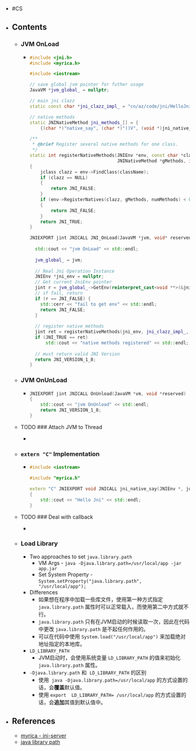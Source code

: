 - #CS
- ## Contents
	- ### JVM OnLoad
		- ```c++
		  #include <jni.h>
		  #include <myrica.h>
		  
		  #include <iostream>
		  
		  // save global jvm pointer for futher usage
		  JavaVM *jvm_global_ = nullptr;
		  
		  // main jni clazz
		  static const char *jni_clazz_impl_ = "cn/az/code/jni/HelloJni";
		  
		  // native methods
		  static JNINativeMethod jni_methods_[] = {
		      {(char *)"native_say", (char *)"()V", (void *)jni_native_say}};
		  
		  /**
		   * @brief Register several native methods for one class.
		   */
		  static int registerNativeMethods(JNIEnv *env, const char *className,
		                                   JNINativeMethod *gMethods, int numMethods)
		  {
		      jclass clazz = env->FindClass(className);
		      if (clazz == NULL)
		      {
		          return JNI_FALSE;
		      }
		      if (env->RegisterNatives(clazz, gMethods, numMethods) < 0)
		      {
		          return JNI_FALSE;
		      }
		      return JNI_TRUE;
		  }
		  
		  JNIEXPORT jint JNICALL JNI_OnLoad(JavaVM *jvm, void* reserved) {
		    
		    std::cout << "jvm OnLoad" << std::endl;
		    
		    jvm_global_ = jvm;
		    
		    // Real Jni Operation Instance
		    JNIEnv *jni_env = nullptr;
		    // Get current JniEnv pointer
		    jint r = jvm_global_->GetEnv(reinterpret_cast<void **>(&jni_env), JNI_VERSION_1_8);
		    // if fail, return
		    if (r == JNI_FALSE) {
		      std::cerr << "fail to get env" << std::endl;
		      return JNI_FALSE;
		    }
		    
		    // register native methods
		    jint ret = registerNativeMethods(jni_env, jni_clazz_impl_, jni_methods_, sizeof(jni_methods_) / sizeof(jni_methods_[0]));
		    if (JNI_TRUE == ret)
		        std::cout << "native methods registered" << std::endl;
		    
		    // must return valid JNI Version
		    return JNI_VERSION_1_8;
		  }
		  ```
	- ### JVM OnUnLoad
		- ```c++
		  JNIEXPORT jint JNICALL OnUnload(JavaVM *vm, void *reserved)
		  {
		      std::cout << "jvm OnUnload" << std::endl;
		      return JNI_VERSION_1_8;
		  }
		  ```
	- TODO ### Attach JVM to Thread
		- ```c++
		  ```
	- ### `extern "C"` Implementation
		- ```c++
		  #include <iostream>
		  
		  #include "myrica.h"
		  
		  extern "C" JNIEXPORT void JNICALL jni_native_say(JNIEnv *, jobject)
		  {
		      std::cout << "Hello Jni" << std::endl;
		  }
		  ```
	- TODO ### Deal with callback
		- ```c++
		  ```
	- ### Load Library
		- Two approaches to set `java.library.path`
			- VM Args - `java -Djava.library.path=/usr/local/app -jar app.jar`
			- Set System Property - `System.setProperty("java.library.path", "/usr/local/app");`
		- Differences
			- 如果想在程序中加载一些库文件，使用第一种方式指定 `java.library.path` 属性时可以正常载入，而使用第二中方式就不行。
			- `java.library.path` 只有在JVM启动的时候读取一次，因此在代码中更改 `java.library.path` 是不起任何作用的。
			- 可以在代码中使用 `System.load("/usr/local/app")` 来加载绝对地址指定的本地库。
		- `LD_LIBRARY_PATH`
			- JVM启动时，会使用系统变量 `LD_LIBRARY_PATH` 的值来初始化`java.library.path` 属性。
		- `-Djava.library.path` 和  `LD_LIBRARY_PATH` 的区别
			- 使用  `java -Djava.library.path=/usr/local/app` 的方式设置的话，会**覆盖**默认值。
			- 使用 `export  LD_LIBRARY_PATH= /usr/local/app` 的方式设置的话，会**追加**其值到默认值中。
- ## References
	- [myrica - jni-server](https://github.com/azusachino/myrica)
	- [java library path](https://blog.csdn.net/codepython/article/details/42718003)